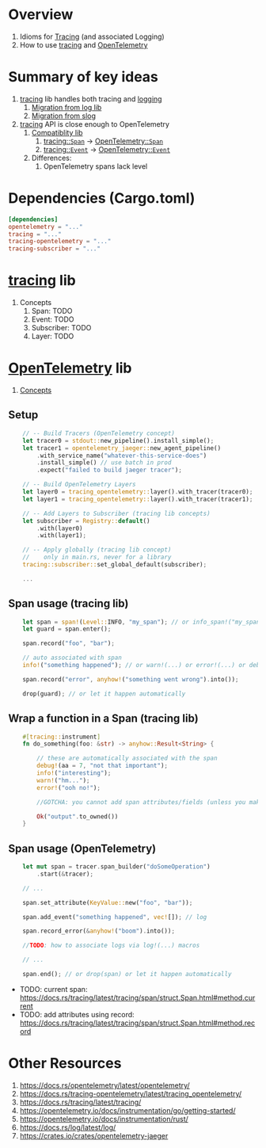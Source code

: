 # Overview
1. Idioms for [Tracing](https://opentelemetry.io/docs/concepts/signals/traces/) (and associated Logging)
1. How to use [tracing](https://docs.rs/tracing/latest/tracing/) and [OpenTelemetry](https://opentelemetry.io/docs/instrumentation/rust/)


# Summary of key ideas
1. [tracing](https://docs.rs/tracing/latest/tracing) lib handles both tracing and [logging](./logging.md)
    1. [Migration from log lib](https://docs.rs/tracing/latest/tracing/#for-log-users)
    1. [Migration from slog](https://github.com/slog-rs/slog#slog-rs---the-logging-for-rust)
1. [tracing](https://docs.rs/tracing/latest/tracing) API is close enough to OpenTelemetry
    1. [Compatiblity lib](https://crates.io/crates/tracing-opentelemetry)
        1. [tracing::`Span`](https://docs.rs/tracing/latest/tracing/struct.Span.html) -> [OpenTelemetry::`Span`](https://docs.rs/opentelemetry/latest/opentelemetry/trace/trait.Span.html)
        1. [tracing::`Event`](https://docs.rs/tracing/latest/tracing/event/struct.Event.html) -> [OpenTelemetry::`Event`](https://docs.rs/opentelemetry/latest/opentelemetry/trace/struct.Event.html)
    1. Differences:
        1. OpenTelemetry spans lack level


# Dependencies (Cargo.toml)
```toml
[dependencies]
opentelemetry = "..."
tracing = "..."
tracing-opentelemetry = "..."
tracing-subscriber = "..."
```


# [tracing](https://docs.rs/tracing/latest/tracing/) lib
1. Concepts
    1. Span: TODO
    1. Event: TODO
    1. Subscriber: TODO
    1. Layer: TODO


# [OpenTelemetry](https://opentelemetry.io/docs/instrumentation/rust/) lib
1. [Concepts](../common/observability/tracing.md)


## Setup
```rust
    // -- Build Tracers (OpenTelemetry concept)
    let tracer0 = stdout::new_pipeline().install_simple();
    let tracer1 = opentelemetry_jaeger::new_agent_pipeline()
        .with_service_name("whatever-this-service-does")
        .install_simple() // use batch in prod
        .expect("failed to build jaeger tracer");

    // -- Build OpenTelemetry Layers
    let layer0 = tracing_opentelemetry::layer().with_tracer(tracer0);
    let layer1 = tracing_opentelemetry::layer().with_tracer(tracer1);

    // -- Add Layers to Subscriber (tracing lib concepts)
    let subscriber = Registry::default()
        .with(layer0)
        .with(layer1);

    // -- Apply globally (tracing lib concept)
    //    only in main.rs, never for a library
    tracing::subscriber::set_global_default(subscriber);

    ...
```


## Span usage (tracing lib)
```rust
    let span = span!(Level::INFO, "my_span"); // or info_span!("my_span");
    let guard = span.enter();

    span.record("foo", "bar");

    // auto associated with span
    info!("something happened"); // or warn!(...) or error!(...) or debug!(...)

    span.record("error", anyhow!("something went wrong").into());

    drop(guard); // or let it happen automatically
```


## Wrap a function in a Span (tracing lib)
```rust
    #[tracing::instrument]
    fn do_something(foo: &str) -> anyhow::Result<String> {

        // these are automatically associated with the span
        debug!(aa = 7, "not that important");
        info!("interesting");
        warn!("hm...");
        error!("ooh no!");

        //GOTCHA: you cannot add span attributes/fields (unless you make child span)

        Ok("output".to_owned())
    }
```


## Span usage (OpenTelemetry)
```rust
    let mut span = tracer.span_builder("doSomeOperation")
        .start(&tracer);

    // ...

    span.set_attribute(KeyValue::new("foo", "bar"));

    span.add_event("something happened", vec![]); // log

    span.record_error(&anyhow!("boom").into());

    //TODO: how to associate logs via log!(...) macros

    // ...

    span.end(); // or drop(span) or let it happen automatically
```


- TODO: current span: https://docs.rs/tracing/latest/tracing/span/struct.Span.html#method.current
- TODO: add attributes using record: https://docs.rs/tracing/latest/tracing/span/struct.Span.html#method.record


# Other Resources
1. https://docs.rs/opentelemetry/latest/opentelemetry/
1. https://docs.rs/tracing-opentelemetry/latest/tracing_opentelemetry/
1. https://docs.rs/tracing/latest/tracing/
1. https://opentelemetry.io/docs/instrumentation/go/getting-started/
1. https://opentelemetry.io/docs/instrumentation/rust/
1. https://docs.rs/log/latest/log/
1. https://crates.io/crates/opentelemetry-jaeger



